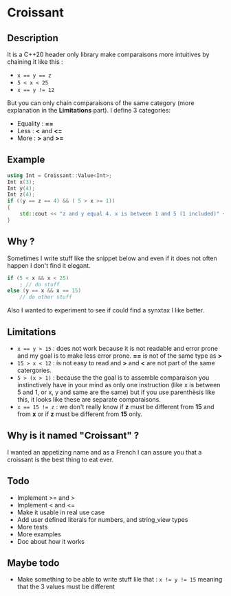 # Croissant
## Description
It is a C++20 header only library make comparaisons more intuitives by chaining it like this :
* `x == y == z`
* `5 < x < 25`
* `x == y != 12`

But you can only chain comparaisons of the same category (more explanation in the __Limitations__ part). I define 3 categories:
* Equality : __==__
* Less : __<__ and __<=__
* More : __>__ and __>=__

## Example
```Cpp
using Int = Croissant::Value<Int>;
Int x(3);
Int y(4);
Int z(4);
if ((y == z == 4) && ( 5 > x >= 1))
{
	std::cout << "z and y equal 4. x is between 1 and 5 (1 included)" << std::endl;
}
```


## Why ?
Sometimes I write stuff like the snippet below and even if it does not often happen I don't find it elegant.
```Cpp
if (5 < x && x < 25)
	; // do stuff
else (y == x && x == 15)
	// do other stuff
```
Also I wanted to experiment to see if could find a synxtax I like better.

## Limitations
* `x == y > 15` : does not work because it is not readable and error prone and my goal is to make less error prone. __==__ is not of the same type as __>__
* `15 > x < 12` : is not easy to read and __>__ and __<__ are not part of the same catergories.
* `5 > (x > 1)` : because the the goal is to assemble comparaison you instinctively have in your mind as only one instruction (like x is between 5 and 1, or x, y and same are the same) but if you use parenthèsis like this, it looks like these are separate comparaisons.
* `x == 15 != z` : we don't really know if __z__ must be different from __15__ and from __x__ or if __z__ must be different from __15__ only.

## Why is it named "Croissant" ?
I wanted an appetizing name and as a French I can assure you that a croissant is the best thing to eat ever.

## Todo
* Implement >= and >
* Implement < and <=
* Make it usable in real use case
* Add user defined literals for numbers, and string_view types
* More tests
* More examples
* Doc about how it works

## Maybe todo
* Make something to be able to write stuff lile that : `x != y != 15` meaning that the 3 values must be different
